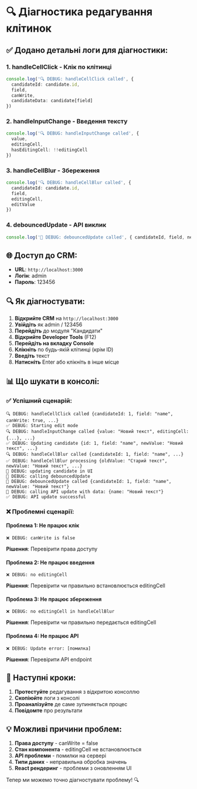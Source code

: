 # 🔍 Діагностика редагування клітинок

## ✅ **Додано детальні логи для діагностики:**

### 1. **handleCellClick** - Клік по клітинці
```typescript
console.log('🔍 DEBUG: handleCellClick called', { 
  candidateId: candidate.id, 
  field, 
  canWrite,
  candidateData: candidate[field]
})
```

### 2. **handleInputChange** - Введення тексту
```typescript
console.log('🔍 DEBUG: handleInputChange called', { 
  value, 
  editingCell,
  hasEditingCell: !!editingCell
})
```

### 3. **handleCellBlur** - Збереження
```typescript
console.log('🔍 DEBUG: handleCellBlur called', { 
  candidateId: candidate.id, 
  field, 
  editingCell,
  editValue
})
```

### 4. **debouncedUpdate** - API виклик
```typescript
console.log('🔄 DEBUG: debouncedUpdate called', { candidateId, field, newValue })
```

## 🌐 **Доступ до CRM:**

- **URL**: `http://localhost:3000`
- **Логін**: admin
- **Пароль**: 123456

## 🔍 **Як діагностувати:**

1. **Відкрийте CRM** на `http://localhost:3000`
2. **Увійдіть** як admin / 123456
3. **Перейдіть** до модуля "Кандидати"
4. **Відкрийте Developer Tools** (F12)
5. **Перейдіть на вкладку Console**
6. **Клікніть** по будь-якій клітинці (крім ID)
7. **Введіть** текст
8. **Натисніть** Enter або клікніть в інше місце

## 📊 **Що шукати в консолі:**

### ✅ **Успішний сценарій:**
```
🔍 DEBUG: handleCellClick called {candidateId: 1, field: "name", canWrite: true, ...}
✅ DEBUG: Starting edit mode
🔍 DEBUG: handleInputChange called {value: "Новий текст", editingCell: {...}, ...}
✅ DEBUG: Updating candidate {id: 1, field: "name", newValue: "Новий текст", ...}
🔍 DEBUG: handleCellBlur called {candidateId: 1, field: "name", ...}
✅ DEBUG: handleCellBlur processing {oldValue: "Старий текст", newValue: "Новий текст", ...}
🔄 DEBUG: updating candidate in UI
🔄 DEBUG: calling debouncedUpdate
🔄 DEBUG: debouncedUpdate called {candidateId: 1, field: "name", newValue: "Новий текст"}
📡 DEBUG: calling API update with data: {name: "Новий текст"}
✅ DEBUG: API update successful
```

### ❌ **Проблемні сценарії:**

#### Проблема 1: Не працює клік
```
❌ DEBUG: canWrite is false
```
**Рішення**: Перевірити права доступу

#### Проблема 2: Не працює введення
```
❌ DEBUG: no editingCell
```
**Рішення**: Перевірити чи правильно встановлюється editingCell

#### Проблема 3: Не працює збереження
```
❌ DEBUG: no editingCell in handleCellBlur
```
**Рішення**: Перевірити чи правильно передається editingCell

#### Проблема 4: Не працює API
```
❌ DEBUG: Update error: [помилка]
```
**Рішення**: Перевірити API endpoint

## 🎯 **Наступні кроки:**

1. **Протестуйте** редагування з відкритою консоллю
2. **Скопіюйте** логи з консолі
3. **Проаналізуйте** де саме зупиняється процес
4. **Повідомте** про результати

## 💡 **Можливі причини проблем:**

1. **Права доступу** - canWrite = false
2. **Стан компонента** - editingCell не встановлюється
3. **API проблеми** - помилки на сервері
4. **Типи даних** - неправильна обробка значень
5. **React рендеринг** - проблеми з оновленням UI

Тепер ми можемо точно діагностувати проблему! 🔍
